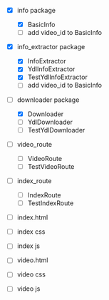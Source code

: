 - [x] info package
    - [x] BasicInfo
    - [ ] add video_id to BasicInfo
- [x] info_extractor package
    - [x] InfoExtractor
    - [x] YdlInfoExtractor
    - [x] TestYdlInfoExtractor
    - [ ] add video_id to BasicInfo
- [ ] downloader package
    - [x] Downloader
    - [ ] YdlDownloader
    - [ ] TestYdlDownloader
- [ ] video_route
    - [ ] VideoRoute
    - [ ] TestVideoRoute
- [ ] index_route
    - [ ] IndexRoute
    - [ ] TestIndexRoute

- [ ] index.html
- [ ] index css
- [ ] index js

- [ ] video.html
- [ ] video css
- [ ] video js
